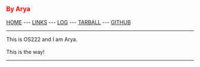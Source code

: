 ---
---
<span style="color:red; font-weight:bold; font-size:larger;">By Arya</span>
<br><br>
[HOME](.) ---
[LINKS](https://AryaDaffaA.github.io/os222/LINKS/) ---
[LOG](TXT/mylog.txt) ---
[TARBALL](SandBox/cbkadal.tar.xz) ---
[GITHUB](https://github.com/AryaDaffaA/os222)
<br>
<hr>
This is OS222 and I am Arya.
<br><br>
This is the way!
<br>
<hr>

